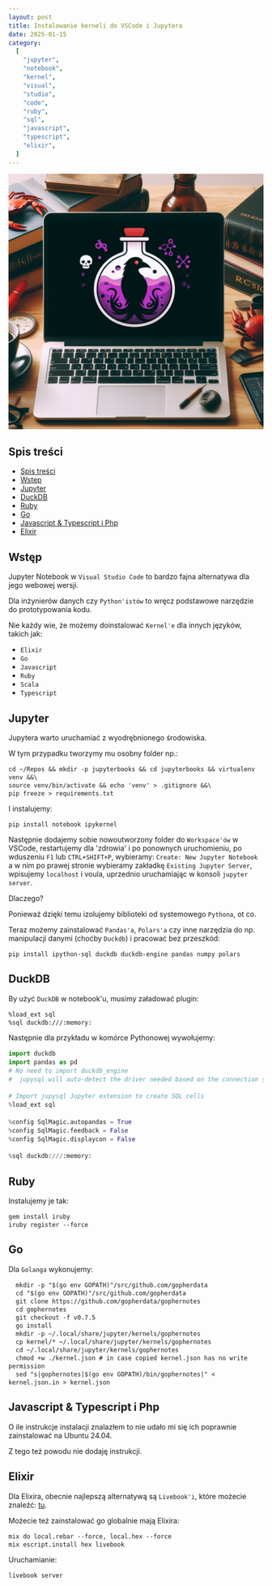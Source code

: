 ```yaml
---
layout: post
title: Instalowanie kerneli do VSCode i Jupytera
date: 2025-01-15
category:
  [
    "jupyter",
    "notebook",
    "kernel",
    "visual",
    "studio",
    "code",
    "ruby",
    "sql",
    "javascript",
    "typescript",
    "elixir",
  ]
---
```


![header](/img/exr_cr_rust_5.jpeg)

## Spis treści

- [Spis treści](#spis-treści)
- [Wstęp](#wstęp)
- [Jupyter](#jupyter)
- [DuckDB](#duckdb)
- [Ruby](#ruby)
- [Go](#go)
- [Javascript \& Typescript i Php](#javascript--typescript-i-php)
- [Elixir](#elixir)

## Wstęp

Jupyter Notebook w `Visual Studio Code` to bardzo fajna alternatywa dla jego webowej wersji.

Dla inżynierów danych czy `Python'istów` to wręcz podstawowe narzędzie do prototypowania kodu.

Nie każdy wie, że możemy doinstalować `Kernel'e` dla innych języków, takich jak:

- `Elixir`
- `Go`
- `Javascript`
- `Ruby`
- `Scala`
- `Typescript`

## Jupyter

Jupytera warto uruchamiać z wyodrębnionego środowiska.

W tym przypadku tworzymy mu osobny folder np.:

```shell
cd ~/Repos && mkdir -p jupyterbooks && cd jupyterbooks && virtualenv venv &&\
source venv/bin/activate && echo 'venv' > .gitignore &&\
pip freeze > requirements.txt
```

I instalujemy:

```shell
pip install notebook ipykernel
```

Następnie dodajemy sobie nowoutworzony folder do `Workspace'ów` w VSCode, restartujemy dla 'zdrowia' i po ponownych uruchomieniu, po wduszeniu `F1` lub `CTRL+SHIFT+P`, wybieramy: `Create: New Jupyter Notebook` a w nim po prawej stronie wybieramy zakładkę `Existing Jupyter Server`, wpisujemy `localhost` i voula, uprzednio uruchamiając w konsoli `jupyter server`.

Dlaczego?

Ponieważ dzięki temu izolujemy biblioteki od systemowego `Pythona`, ot co.

Teraz możemy zainstalować `Pandas'a`, `Polars'a` czy inne narzędzia do np. manipulacji danymi (choćby `Duckdb`) i pracować bez przeszkód:

```shell
pip install ipython-sql duckdb duckdb-engine pandas numpy polars
```

## DuckDB

By użyć `DuckDB` w notebook'u, musimy załadować plugin:

```jupyter
%load_ext sql
%sql duckdb:///:memory:
```

Następnie dla przykładu w komórce Pythonowej wywołujemy:

```python
import duckdb
import pandas as pd
# No need to import duckdb_engine
#  jupysql will auto-detect the driver needed based on the connection string!

# Import jupysql Jupyter extension to create SQL cells
%load_ext sql

%config SqlMagic.autopandas = True
%config SqlMagic.feedback = False
%config SqlMagic.displaycon = False

%sql duckdb:///:memory:
```

## Ruby

Instalujemy je tak:

```shell
gem install iruby
iruby register --force
```

## Go

Dla `Golanga` wykonujemy:

```shell
  mkdir -p "$(go env GOPATH)"/src/github.com/gopherdata
  cd "$(go env GOPATH)"/src/github.com/gopherdata
  git clone https://github.com/gopherdata/gophernotes
  cd gophernotes
  git checkout -f v0.7.5
  go install
  mkdir -p ~/.local/share/jupyter/kernels/gophernotes
  cp kernel/* ~/.local/share/jupyter/kernels/gophernotes
  cd ~/.local/share/jupyter/kernels/gophernotes
  chmod +w ./kernel.json # in case copied kernel.json has no write permission
  sed "s|gophernotes|$(go env GOPATH)/bin/gophernotes|" < kernel.json.in > kernel.json
```

## Javascript & Typescript i Php

O ile instrukcje instalacji znalazłem to nie udało mi się ich poprawnie zainstalować na Ubuntu 24.04.

Z tego też powodu nie dodaję instrukcji.

## Elixir

Dla Elixira, obecnie najlepszą alternatywą są `Livebook'i`, które możecie znaleźć: [tu](https://livebook.dev/).

Możecie też zainstalować go globalnie mają Elixira:

```shell
mix do local.rebar --force, local.hex --force
mix escript.install hex livebook
```

Uruchamianie:

```shell
livebook server
```

